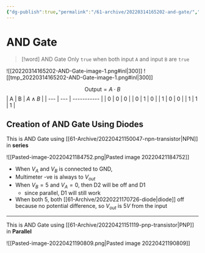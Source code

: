 ```yaml
---
{"dg-publish":true,"permalink":"/61-archive/20220314165202-and-gate/","dgHomeLink":true,"dgPassFrontmatter":false}
---
```



# AND Gate

> [!word] AND Gate
> Only `true` when both input `A` and input `B` are `true`

![[20220314165202-AND-Gate-image-1.png#inl|300]] ![[tmp_20220314165202-AND-Gate-image-1.png#inl|300]]

$$\text{Output}=A\cdot B$$
| A | B | $A \land B$ |
| --- | --- | ----------- |
| 0 | 0 | 0 |
| 0 | 1 | 0 |
| 1 | 0 | 0 |
| 1 | 1 | 1 |

## Creation of AND Gate Using Diodes

This is AND Gate using [[61-Archive/20220421150047-npn-transistor|NPN]] in **series**

![[Pasted-image-20220421184752.png|Pasted image 20220421184752]]

- When $V_A$ and $V_B$ is connected to GND,
- Multimeter -ve is always to $V_{out}$
- When $V_{B}=5$ and $V_{A}=0$, then D2 will be off and D1
  - since parallel, D1 will still work
- When both $5$, both [[61-Archive/20220221170726-diode|diode]] off because no potential difference, so $V_{out}$ is $5V$ from the input

---

This is AND Gate using [[61-Archive/20220421151119-pnp-transistor|PNP]] in **Parallel**

![[Pasted-image-20220421190809.png|Pasted image 20220421190809]]
